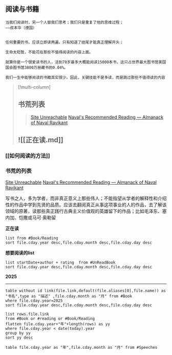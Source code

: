 
## 阅读与书籍


```ad-help
当我们阅读时，另一个人替我们思考；我们只是重复了他的思维过程；
——叔本华（德国）


```


```ad-note
任何重要的书，应该立即读两遍。只有知道了结尾才能真正理解开头；

生命太短暂，不能花在那些不值得阅读的内容上面。

就算你是一个很爱读书的人，活到70岁最多大概能阅读15000本书，这只占世界最大图书馆美国国会图书馆3800万册藏书的0.04%。

我们一生中能够阅读的书籍其实很少。因此，关键技能不是多读，而是跳过那些不值得读的内容
```


>[!multi-column]
>## 书荒列表
>>[Site Unreachable](https://sive.rs/book) 
>>[Naval's Recommended Reading — Almanack of Naval Ravikant](https://www.navalmanack.com/navals-recommended-reading)
>
>## ![[正在读.md]]







### [[如何阅读的方法]]


### 书荒的列表
[Site Unreachable](https://sive.rs/book) 
[Naval's Recommended Reading — Almanack of Naval Ravikant](https://www.navalmanack.com/navals-recommended-reading)



写书之人，多为学者，而非真正意义上那些伟人；不能指望从学者的解释性和介绍性的作品中学到先贤的品质。应该去翻阅真正从事这项事业的人的作品，去了解该领域的原著，读那些真正践行古典主义价值观的英雄留下的作品；比如毛泽东、塞内加、恺撒或马可·奥勒留



**正在读**
```dataview
list from #Book/Reading  
sort file.cday.year desc,file.cday.month desc,file.cday.day desc
```

**想要阅读的list**
```dataview
list startDate+author + rating  from #UnReadBook 
sort file.cday.year desc,file.cday.month desc,file.cday.day desc
```


**2025**
____
```dataview
table without id link(file.link,default(file.aliases[0],file.name)) as "书名",type as "描述" ,file.cday.month as "月" from #Book 
where file.cday.year=2025
sort file.cday.year desc,file.cday.month desc,file.cday.day desc
```


```dataview
list rows.file.link
from #Book or #reading or #Book/Reading
flatten file.cday.year+"年"+length(rows) as yy
where file.cday.year < date(today).year
group by yy
sort yy desc
```





```dataview
table file.cday.year as "年",file.cday.month as "月" from #Speeches 
```